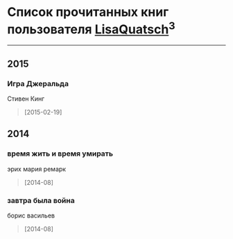 # Список прочитанных книг пользователя [LisaQuatsch](http://vk.com/id179890420)<sup>3</sup>
---

## 2015

### Игра Джеральда
Стивен Кинг
> [2015-02-19] 



## 2014

### время жить и время умирать
эрих мария ремарк
> [2014-08] 


### завтра была война
борис васильев
> [2014-08] 



